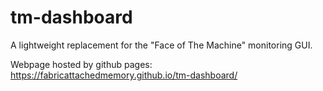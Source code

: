 # tm-dashboard
A lightweight replacement for the "Face of The Machine" monitoring GUI.

Webpage hosted by github pages: https://fabricattachedmemory.github.io/tm-dashboard/
